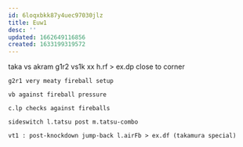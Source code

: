 ```yaml
---
id: 6loqxbkk87y4uec97030jlz
title: Euw1
desc: ''
updated: 1662649116856
created: 1633199319572
---
```

taka vs akram
    g1r2 vs1k xx h.rf > ex.dp close to corner

    g2r1 very meaty fireball setup

    vb against fireball pressure

    c.lp checks against fireballs

    sideswitch l.tatsu post m.tatsu-combo

    vt1 : post-knockdown jump-back l.airFb > ex.df (takamura special)
